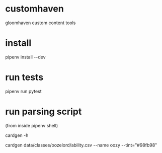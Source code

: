 # customhaven
gloomhaven custom content tools


# install

pipenv install --dev


# run tests

pipenv run pytest

# run parsing script

(from inside pipenv shell)

cardgen -h

cardgen data/classes/oozelord/ability.csv --name oozy --tint="#98fb98"